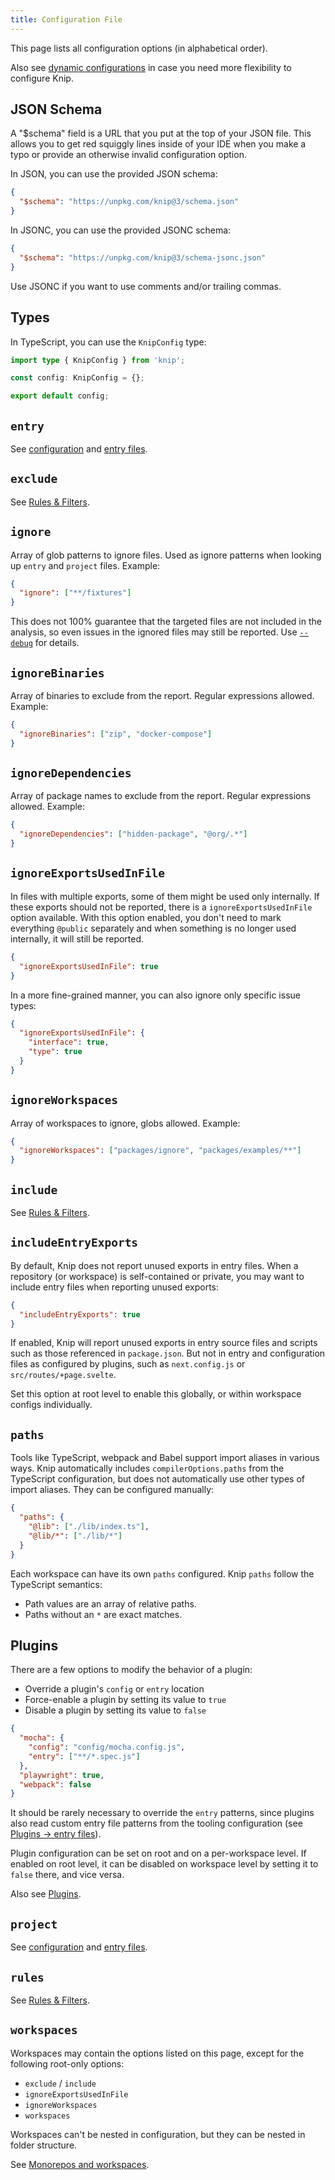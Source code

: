 ```yaml
---
title: Configuration File
---
```


This page lists all configuration options (in alphabetical order).

Also see [dynamic configurations][1] in case you need more flexibility to
configure Knip.

## JSON Schema

A "$schema" field is a URL that you put at the top of your JSON file. This
allows you to get red squiggly lines inside of your IDE when you make a typo or
provide an otherwise invalid configuration option.

In JSON, you can use the provided JSON schema:

```json title="knip.json"
{
  "$schema": "https://unpkg.com/knip@3/schema.json"
}
```

In JSONC, you can use the provided JSONC schema:

```json title="knip.jsonc"
{
  "$schema": "https://unpkg.com/knip@3/schema-jsonc.json"
}
```

Use JSONC if you want to use comments and/or trailing commas.

## Types

In TypeScript, you can use the `KnipConfig` type:

```ts title="knip.ts"
import type { KnipConfig } from 'knip';

const config: KnipConfig = {};

export default config;
```

## `entry`

See [configuration][2] and [entry files][3].

## `exclude`

See [Rules & Filters][4].

## `ignore`

Array of glob patterns to ignore files. Used as ignore patterns when looking up
`entry` and `project` files. Example:

```json title="knip.json"
{
  "ignore": ["**/fixtures"]
}
```

This does not 100% guarantee that the targeted files are not included in the
analysis, so even issues in the ignored files may still be reported. Use
[`--debug`][5] for details.

## `ignoreBinaries`

Array of binaries to exclude from the report. Regular expressions allowed.
Example:

```json title="knip.json"
{
  "ignoreBinaries": ["zip", "docker-compose"]
}
```

## `ignoreDependencies`

Array of package names to exclude from the report. Regular expressions allowed.
Example:

```json title="knip.json"
{
  "ignoreDependencies": ["hidden-package", "@org/.*"]
}
```

## `ignoreExportsUsedInFile`

In files with multiple exports, some of them might be used only internally. If
these exports should not be reported, there is a `ignoreExportsUsedInFile`
option available. With this option enabled, you don't need to mark everything
`@public` separately and when something is no longer used internally, it will
still be reported.

```json title="knip.json"
{
  "ignoreExportsUsedInFile": true
}
```

In a more fine-grained manner, you can also ignore only specific issue types:

```json title="knip.json"
{
  "ignoreExportsUsedInFile": {
    "interface": true,
    "type": true
  }
}
```

## `ignoreWorkspaces`

Array of workspaces to ignore, globs allowed. Example:

```json title="knip.json"
{
  "ignoreWorkspaces": ["packages/ignore", "packages/examples/**"]
}
```

## `include`

See [Rules & Filters][4].

## `includeEntryExports`

By default, Knip does not report unused exports in entry files. When a
repository (or workspace) is self-contained or private, you may want to include
entry files when reporting unused exports:

```json title="knip.json"
{
  "includeEntryExports": true
}
```

If enabled, Knip will report unused exports in entry source files and scripts
such as those referenced in `package.json`. But not in entry and configuration
files as configured by plugins, such as `next.config.js` or
`src/routes/+page.svelte`.

Set this option at root level to enable this globally, or within workspace
configs individually.

## `paths`

Tools like TypeScript, webpack and Babel support import aliases in various ways.
Knip automatically includes `compilerOptions.paths` from the TypeScript
configuration, but does not automatically use other types of import aliases.
They can be configured manually:

```json title="knip.json"
{
  "paths": {
    "@lib": ["./lib/index.ts"],
    "@lib/*": ["./lib/*"]
  }
}
```

Each workspace can have its own `paths` configured. Knip `paths` follow the
TypeScript semantics:

- Path values are an array of relative paths.
- Paths without an `*` are exact matches.

## Plugins

There are a few options to modify the behavior of a plugin:

- Override a plugin's `config` or `entry` location
- Force-enable a plugin by setting its value to `true`
- Disable a plugin by setting its value to `false`

```json title="knip.json"
{
  "mocha": {
    "config": "config/mocha.config.js",
    "entry": ["**/*.spec.js"]
  },
  "playwright": true,
  "webpack": false
}
```

It should be rarely necessary to override the `entry` patterns, since plugins
also read custom entry file patterns from the tooling configuration (see
[Plugins → entry files][6]).

Plugin configuration can be set on root and on a per-workspace level. If enabled
on root level, it can be disabled on workspace level by setting it to `false`
there, and vice versa.

Also see [Plugins][7].

## `project`

See [configuration][2] and [entry files][3].

## `rules`

See [Rules & Filters][4].

## `workspaces`

Workspaces may contain the options listed on this page, except for the following
root-only options:

- `exclude` / `include`
- `ignoreExportsUsedInFile`
- `ignoreWorkspaces`
- `workspaces`

Workspaces can't be nested in configuration, but they can be nested in folder
structure.

See [Monorepos and workspaces][8].

[1]: ../reference/dynamic-configuration.mdx
[2]: ../overview/configuration.md
[3]: ../explanations/entry-files.md
[4]: ../features/rules-and-filters.md#filters
[5]: ../guides/troubleshooting.md#issues-reported-by-knip
[6]: ../explanations/plugins.md#entry-files
[7]: ../explanations/plugins.md
[8]: ../features/monorepos-and-workspaces.md
